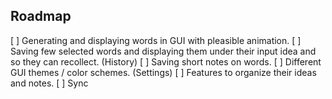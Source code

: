 ## Roadmap

[ ] Generating and displaying words in GUI with pleasible animation.
[ ] Saving few selected words and displaying them under their input idea and so they can recollect. (History)
[ ] Saving short notes on words.
[ ] Different GUI themes / color schemes. (Settings)
[ ] Features to organize their ideas and notes.
[ ] Sync